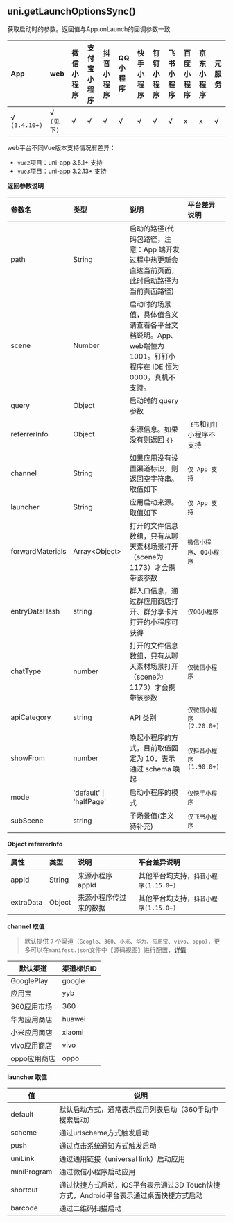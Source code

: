 ## uni.getLaunchOptionsSync()

获取启动时的参数。返回值与App.onLaunch的回调参数一致

|App|web|微信小程序|支付宝小程序|抖音小程序|QQ小程序|快手小程序|钉钉小程序|飞书小程序|百度小程序|京东小程序|元服务|
|:-|:-|:-|:-|:-|:-|:-|:-|:-|:-|:-|:-|
|√ `(3.4.10+)`|√ `(见下)`|√|√|√|√|√|√|√|x|x|√|

<!-- UNIAPPAPIJSON.getLaunchOptionsSync.compatibility -->

web平台不同Vue版本支持情况有差异：
- `vue2`项目：uni-app 3.5.1+ 支持
- `vue3`项目：uni-app 3.2.13+ 支持

**返回参数说明**

|参数名|类型|说明|平台差异说明|
|:-|:-|:-|:-|
|path|String|启动的路径(代码包路径，注意：App 端开发过程中热更新会直达当前页面，此时启动路径为当前页面路径)||
|scene|Number|启动时的场景值，具体值含义请查看各平台文档说明。App、web端恒为 1001。钉钉小程序在 IDE 恒为0000，真机不支持。||
|query|Object|启动时的 query 参数||
|referrerInfo|Object|来源信息。如果没有则返回 `{}`|`飞书`和`钉钉`小程序不支持|
|channel|String|如果应用没有设置渠道标识，则返回空字符串。取值如下|`仅 App 支持`|
|launcher|String|应用启动来源。取值如下|`仅 App 支持`|
|forwardMaterials|Array\<Object\>|打开的文件信息数组，只有从聊天素材场景打开（scene为1173）才会携带该参数|`微信小程序`、`QQ小程序`|
|entryDataHash|string|群入口信息，通过群应用商店打开、群分享卡片打开的小程序可获得|`仅QQ小程序`|
|chatType|number|打开的文件信息数组，只有从聊天素材场景打开（scene为1173）才会携带该参数|`仅微信小程序`|
|apiCategory|string|API 类别|`仅微信小程序(2.20.0+)`|
|showFrom|number|唤起小程序的方式，目前取值固定为 10，表示通过 schema 唤起|`仅抖音小程序(1.90.0+)`|
|mode|'default' \| 'halfPage'|启动小程序的模式|`仅快手小程序`|
|subScene|string|子场景值(定义待补充)|`仅飞书小程序`|

**Object referrerInfo**

|属性|类型|说明|平台差异说明|
|:-|:-|:-|:-|
|appId|String|来源小程序 appId |其他平台均支持，`抖音小程序(1.15.0+)`|
|extraData|Object|来源小程序传过来的数据|其他平台均支持，`抖音小程序(1.15.0+)`|

**channel 取值**
> 默认提供 `7`  个渠道（`Google`、`360`、`小米`、`华为`、`应用宝`、`vivo`、`oppo`），更多可以在`manifest.json`文件中【源码视图】进行配置，[详情](https://ask.dcloud.net.cn/article/35974)

| 默认渠道     | 渠道标识ID |
| ------------ | -------- |
| GooglePlay   | google   |
| 应用宝       | yyb      |
| 360应用市场  | 360      |
| 华为应用商店 | huawei   |
| 小米应用商店 | xiaomi   |
| vivo应用商店 | vivo|
| oppo应用商店 |  oppo  |

**launcher 取值**

| 值     | 说明 |
| ------------ | -------- |
| default   | 默认启动方式，通常表示应用列表启动（360手助中搜索启动）   |
| scheme       | 通过urlscheme方式触发启动      |
| push  | 通过点击系统通知方式触发启动      |
| uniLink |  通过通用链接（universal link）启动应用  |
| miniProgram |  通过微信小程序启动应用  |
| shortcut | 通过快捷方式启动，iOS平台表示通过3D Touch快捷方式，Android平台表示通过桌面快捷方式启动   |
| barcode | 通过二维码扫描启动|
